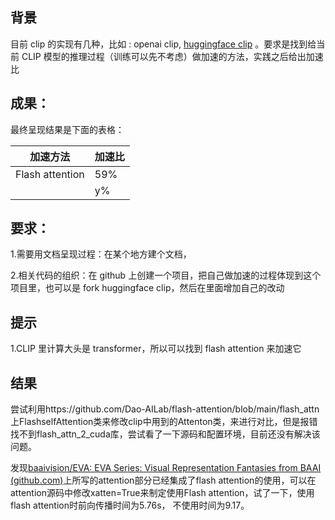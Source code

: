 ## 背景

目前 clip 的实现有几种，比如 : openai clip, [huggingface clip](https://github.com/huggingface/transformers/blob/main/src/transformers/models/clip/modeling_clip.py) 。要求是找到给当前 CLIP 模型的推理过程（训练可以先不考虑）做加速的方法，实践之后给出加速比

## 成果：

最终呈现结果是下面的表格：

| 加速方法        | 加速比 |
| --------------- | ------ |
| Flash attention | 59%    |
|                 | y%     |

## 要求：

1.需要用文档呈现过程：在某个地方建个文档，

2.相关代码的组织：在 github 上创建一个项目，把自己做加速的过程体现到这个项目里，也可以是 fork huggingface clip，然后在里面增加自己的改动

## 提示

1.CLIP 里计算大头是 transformer，所以可以找到 flash attention 来加速它

 ## 结果

尝试利用https://github.com/Dao-AILab/flash-attention/blob/main/flash_attn上FlashselfAttention类来修改clip中用到的Attenton类，来进行对比，但是报错找不到flash_attn_2_cuda库，尝试看了一下源码和配置环境，目前还没有解决该问题。

发现[baaivision/EVA: EVA Series: Visual Representation Fantasies from BAAI (github.com)](https://github.com/baaivision/EVA)上所写的attention部分已经集成了flash attention的使用，可以在attention源码中修改xatten=True来制定使用Flash attention，试了一下，使用flash attention时前向传播时间为5.76s， 不使用时间为9.17。

